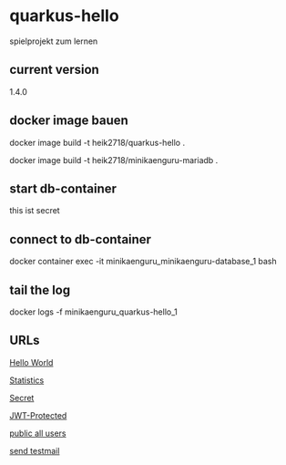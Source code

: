 # quarkus-hello
spielprojekt zum lernen

## current version
1.4.0


## docker image bauen

docker image build -t heik2718/quarkus-hello .

docker image build -t heik2718/minikaenguru-mariadb .

## start db-container

this ist secret

## connect to db-container

docker container exec -it minikaenguru_minikaenguru-database_1 bash

## tail the log

docker logs -f minikaenguru_quarkus-hello_1

## URLs

[Hello World](https://mathe-jung-alt.de/quarkus-hello/hello/world)

[Statistics](https://mathe-jung-alt.de/quarkus-hello/statistics)

[Secret](https://mathe-jung-alt.de/quarkus-hello/secret)

[JWT-Protected](https://mathe-jung-alt.de/quarkus-hello/secured/admins)

[public all users](https://mathe-jung-alt.de/quarkus-hello/secured/public)

[send testmail](https://mathe-jung-alt.de/quarkus-hello/mail)